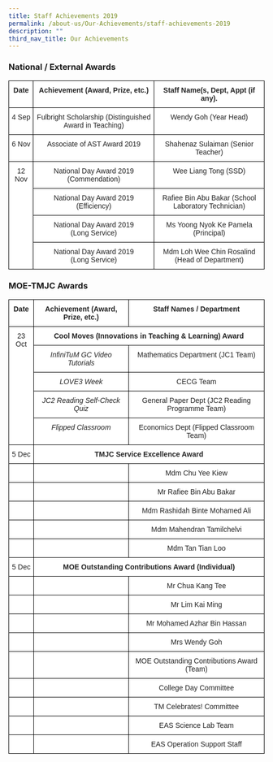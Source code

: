 ```yaml
---
title: Staff Achievements 2019
permalink: /about-us/Our-Achievements/staff-achievements-2019
description: ""
third_nav_title: Our Achievements
---
```

### National / External Awards
<style type="text/css">
.tg  {border-collapse:collapse;border-spacing:0;}
.tg td{border-color:black;border-style:solid;border-width:1px;font-family:Arial, sans-serif;font-size:14px;
  overflow:hidden;padding:10px 5px;word-break:normal;}
.tg th{border-color:black;border-style:solid;border-width:1px;font-family:Arial, sans-serif;font-size:14px;
  font-weight:normal;overflow:hidden;padding:10px 5px;word-break:normal;}
.tg .tg-4ufn{background-color:#FFF;color:#222;font-weight:bold;text-align:center;vertical-align:top}
.tg .tg-lygy{background-color:#FFF;color:#222;text-align:center;vertical-align:top}
</style>
<table class="tg">
<thead>
  <tr>
    <th class="tg-4ufn">Date</th>
    <th class="tg-4ufn">Achievement <span style="background-color:initial">(Award, Prize, etc.)</span></th>
    <th class="tg-4ufn">Staff Name(s, Dept, Appt (if any).</th>
  </tr>
</thead>
<tbody>
  <tr>
    <td class="tg-lygy">4 Sep</td>
    <td class="tg-lygy">Fulbright Scholarship (Distinguished Award in Teaching)</td>
    <td class="tg-lygy">Wendy Goh (Year Head)</td>
  </tr>
  <tr>
    <td class="tg-lygy">6 Nov</td>
    <td class="tg-lygy">Associate of AST Award 2019</td>
    <td class="tg-lygy">Shahenaz Sulaiman (Senior Teacher)</td>
  </tr>
  <tr>
    <td class="tg-lygy" rowspan="4">12 Nov</td>
    <td class="tg-lygy">National Day Award 2019<br>(Commendation)</td>
    <td class="tg-lygy">Wee Liang Tong (SSD)</td>
  </tr>
  <tr>
    <td class="tg-lygy">National Day Award 2019<br>(Efficiency)</td>
    <td class="tg-lygy">Rafiee Bin Abu Bakar (School Laboratory Technician)</td>
  </tr>
  <tr>
    <td class="tg-lygy">National Day Award 2019<br>(Long Service)</td>
    <td class="tg-lygy">Ms Yoong Nyok Ke Pamela (Principal)</td>
  </tr>
  <tr>
    <td class="tg-lygy">National Day Award 2019<br>(Long Service)</td>
    <td class="tg-lygy">Mdm Loh Wee Chin Rosalind (Head of Department)</td>
  </tr>
</tbody>
</table>

### MOE-TMJC Awards

<style type="text/css">
.tg  {border-collapse:collapse;border-spacing:0;}
.tg td{border-color:black;border-style:solid;border-width:1px;font-family:Arial, sans-serif;font-size:14px;
  overflow:hidden;padding:10px 5px;word-break:normal;}
.tg th{border-color:black;border-style:solid;border-width:1px;font-family:Arial, sans-serif;font-size:14px;
  font-weight:normal;overflow:hidden;padding:10px 5px;word-break:normal;}
.tg .tg-4ufn{background-color:#FFF;color:#222;font-weight:bold;text-align:center;vertical-align:top}
.tg .tg-lygy{background-color:#FFF;color:#222;text-align:center;vertical-align:top}
.tg .tg-vjhv{background-color:#FFF;color:#222;font-style:italic;text-align:center;vertical-align:top}
</style>
<table class="tg">
<thead>
  <tr>
    <th class="tg-4ufn">Date</th>
    <th class="tg-4ufn">Achievement <span style="background-color:initial">(Award, Prize, etc.)</span></th>
    <th class="tg-4ufn">Staff Names / Department</th>
  </tr>
</thead>
<tbody>
  <tr>
    <td class="tg-lygy" rowspan="5">23 Oct</td>
    <td class="tg-4ufn" colspan="2">Cool Moves (Innovations in Teaching &amp; Learning) Award</td>
  </tr>
  <tr>
    <td class="tg-vjhv">InfiniTuM GC Video Tutorials</td>
    <td class="tg-lygy">Mathematics Department (JC1 Team)</td>
  </tr>
  <tr>
    <td class="tg-vjhv">LOVE3 Week</td>
    <td class="tg-lygy">CECG Team</td>
  </tr>
  <tr>
    <td class="tg-vjhv">JC2 Reading Self-Check Quiz</td>
    <td class="tg-lygy">General Paper Dept (JC2 Reading Programme Team)</td>
  </tr>
  <tr>
    <td class="tg-vjhv">Flipped Classroom</td>
    <td class="tg-lygy">Economics Dept (Flipped Classroom Team)</td>
  </tr>
  <tr>
    <td class="tg-lygy">5 Dec</td>
    <td class="tg-4ufn" colspan="2">TMJC Service Excellence Award</td>
  </tr>
  <tr>
    <td class="tg-lygy"> </td>
    <td class="tg-lygy"></td>
    <td class="tg-lygy"><span style="background-color:initial">Mdm Chu Yee Kiew</span> </td>
  </tr>
  <tr>
    <td class="tg-lygy"> </td>
    <td class="tg-lygy"></td>
    <td class="tg-lygy"><span style="background-color:initial">Mr Rafiee Bin Abu Bakar</span> </td>
  </tr>
  <tr>
    <td class="tg-lygy"> </td>
    <td class="tg-lygy"></td>
    <td class="tg-lygy"> <span style="background-color:initial">Mdm Rashidah Binte Mohamed Ali</span></td>
  </tr>
  <tr>
    <td class="tg-lygy"> </td>
    <td class="tg-lygy"></td>
    <td class="tg-lygy"><span style="background-color:initial">Mdm Mahendran Tamilchelvi</span> </td>
  </tr>
  <tr>
    <td class="tg-lygy"> </td>
    <td class="tg-lygy"></td>
    <td class="tg-lygy"><span style="background-color:initial">Mdm Tan Tian Loo</span> </td>
  </tr>
  <tr>
    <td class="tg-lygy">5 Dec</td>
    <td class="tg-4ufn" colspan="2">MOE Outstanding Contributions Award (Individual)<span style="background-color:initial"> </span></td>
  </tr>
  <tr>
    <td class="tg-lygy"> </td>
    <td class="tg-lygy"></td>
    <td class="tg-lygy"><span style="background-color:initial">Mr Chua Kang Tee</span> </td>
  </tr>
  <tr>
    <td class="tg-lygy"> </td>
    <td class="tg-lygy"></td>
    <td class="tg-lygy"> <span style="background-color:initial">Mr Lim Kai Ming</span></td>
  </tr>
  <tr>
    <td class="tg-lygy"> </td>
    <td class="tg-lygy"></td>
    <td class="tg-lygy"> <span style="background-color:initial">Mr Mohamed Azhar Bin Hassan</span></td>
  </tr>
  <tr>
    <td class="tg-lygy"> </td>
    <td class="tg-lygy"></td>
    <td class="tg-lygy"> <span style="background-color:initial">Mrs Wendy Goh</span></td>
  </tr>
  <tr>
    <td class="tg-lygy"> </td>
    <td class="tg-lygy"></td>
    <td class="tg-lygy"><span style="background-color:initial">MOE Outstanding Contributions Award (Team)</span> </td>
  </tr>
  <tr>
    <td class="tg-lygy"> </td>
    <td class="tg-lygy"></td>
    <td class="tg-lygy"><span style="background-color:initial">College Day Committee</span> </td>
  </tr>
  <tr>
    <td class="tg-lygy"> </td>
    <td class="tg-lygy"></td>
    <td class="tg-lygy"> <span style="background-color:initial">TM Celebrates! Committee</span></td>
  </tr>
  <tr>
    <td class="tg-lygy"> </td>
    <td class="tg-lygy"></td>
    <td class="tg-lygy"><span style="background-color:initial">EAS Science Lab Team</span> </td>
  </tr>
  <tr>
    <td class="tg-lygy"> </td>
    <td class="tg-lygy"></td>
    <td class="tg-lygy"> <span style="background-color:initial">EAS Operation Support Staff</span></td>
  </tr>
</tbody>
</table>